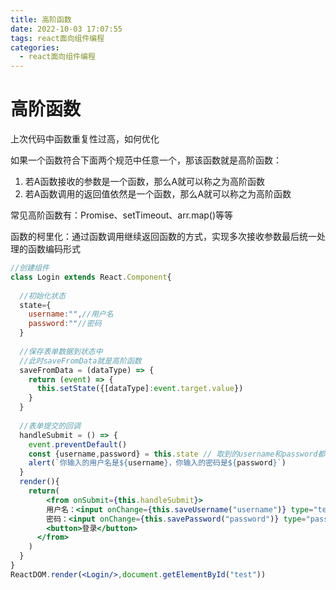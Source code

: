 ```yaml
---
title: 高阶函数
date: 2022-10-03 17:07:55
tags: react面向组件编程
categories:	
  - react面向组件编程
---
```


# 高阶函数

上次代码中函数重复性过高，如何优化

如果一个函数符合下面两个规范中任意一个，那该函数就是高阶函数：

1. 若A函数接收的参数是一个函数，那么A就可以称之为高阶函数
2. 若A函数调用的返回值依然是一个函数，那么A就可以称之为高阶函数

常见高阶函数有：Promise、setTimeout、arr.map()等等

函数的柯里化：通过函数调用继续返回函数的方式，实现多次接收参数最后统一处理的函数编码形式

```jsx
//创建组件
class Login extends React.Component{
  
  //初始化状态
  state={
    username:"",//用户名
    password:""//密码
  }
  
  //保存表单数据到状态中
  //此时saveFromData就是高阶函数
  saveFromData = (dataType) => {
    return (event) => {
      this.setState({[dataType]:event.target.value})
    }
  }
  
  //表单提交的回调
  handleSubmit = () => {
    event.preventDefault()
    const {username,password} = this.state // 取到的username和password都是值，不再是DOM元素节点
    alert(`你输入的用户名是${username}，你输入的密码是${password}`)
  }
  render(){
    return(
    	<from onSubmit={this.handleSubmit}>
      	用户名：<input onChange={this.saveUsername("username")} type="text" name="username"></input>
        密码：<input onChange={this.savePassword("password")} type="password" name="password"></input>
        <button>登录</button>
      </from>
    )
  }
}
ReactDOM.render(<Login/>,document.getElementById("test"))
```

